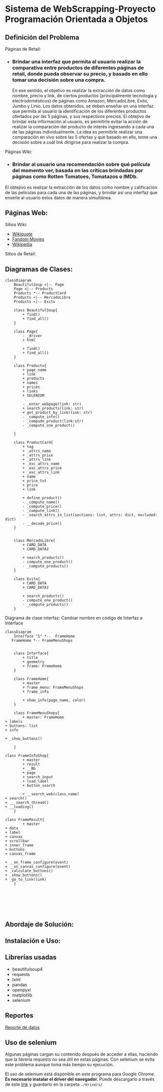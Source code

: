 # Sistema de WebScrapping-Proyecto Programación Orientada a Objetos

## Definición del Problema


Páginas de Retail:
 * ### Brindar una interfaz que permita al usuario realizar la comparativa entre productos de diferentes páginas de retail, donde pueda observar su precio, y basado en ello tomar una decisión sobre una compra.
   En ese sentido, el objetivo es realizar la extracción de datos como nombre, precio y link, de ciertos productos (principalmente tecnología y electrodomésticos) de páginas como Amazon, MercadoLibre, Exito, Jumbo y Linio. Los datos obtenidos, se deben enseñar en una interfaz que permita 
 al usuario la identificación de los diferentes productos ofertados por lás 5 páginas, y sus respectivos precios. El obtejivo de brindar esta información al usuario, es permitirle evitar la acción de realizar la comparación del producto de interés ingresando a cada una de las páginas individualmente. La idea es permitirle realizar una comparación en vivo sobre las 5 ofertas y que basado en ello, tome una decisión sobre a cuál link dirigirse para realizar la compra.

Páginas Wiki:
 * ### Brindar al usuario una recomendación sobre qué película del momento ver, basada en las críticas brindadas por páginas como Rotten Tomatoes, Tomatazos o IMDb. 
 El obtejivo es realizar la extracción de los datos como nombre y calificación de las películas para cada una de las páginas, y brindar así una interfaz que enseñe al usuario estos datos de manera simultánea. 

## Páginas Web:
Sitios Wiki:
  * [Wikiquote](https://es.wikiquote.org/wiki/Portada)
  * [Fandom Movies](https://www.fandom.com/topics/movies)
  * [Wikipedia](https://es.wikipedia.org/wiki/Wikipedia:Portada)
    
Sitios de Retail:

## Diagramas de Clases:

```mermaid
classDiagram
    BeautifulSoup <|-- Page
    Page <|-- Products
    Products *-- ProductCard
    Products <|-- MercadoLibre
    Products <|-- Exito

    class BeautifulSoup{
        + find()
        + find_all()
    }

    class Page{
        - _driver
        + html

        + find()
        + find_all()
    }

    class Products{
        + page_name
        + link
        + products
        + names
        + prices
        + links
        + SELENIUM

        - _enter_webpage(link: str)
        + search_products(link: str)
        + get_product_by_link(link: str)
        - _compute_info()
        - _compude_product(link:str)
        - _compute_one_product()

    }

    class ProductCard{
        + tag
        + _attrs_name
        + _attrs_price
        + _attrs_link
        + _exc_attrs_name
        + _exc_attrs_price
        + _exc_attrs_link
        + name
        + price_txt
        + price
        + link

        + define_product()
        - _compute_name()
        - _compute_price()
        - _compute_link()
        - _search_attrs_in_list(sections: list, attrs: dict, excluded: dict)
        - __decode_price()
    }


    class MercadoLibre{
        + CARD_DATA
        + CARD_DATA2

        + search_products()
        - compute_one_product()
        - _compute_products()
    }

    class Exito{
        + CARD_DATA
        + CARD_DATA2

        + search_products()
        - compute_one_product()
        - _compute_products()
    }

```
Diagrama de clase interfaz: Cambiar nombre en código de Interfaz a Interface
```mermaid
classDiagram
    Interface "1" *--  FrameHome
   FrameHome *-- FrameMenuShops
    

    class Interface{
        + title
        + geometry
        + frame: FrameHome
    }

    class FrameHome{
        + master
        + frame_menu: FrameMenuShops
        + frame_info

        + show_info(page_name, color)
    }

    class FrameMenuShops{
        + master: FrameHome
+ labels
+ buttons: list
+ info

+ _show_buttons()

    }

class FrameInfoShop{
        + master
        + result
        + __BG
        + page
        + search_input
        + load_label
        + button_search

        + __search_web(class_name)
+ search()
+ __ search_thread()
+ __loading()
    }

class FrameResult{
        + master
+ data
+ label
+ canvas
+ scrollbar
+ inner_frame
+ buttons
+ canvas_frame
      
+ __on_frame_configure(event)
+ __on_canvas_configure(event)
+ _calculate_buttons()
+ _show_buttons()
+ _go_to_link(link)
    }



   

    

```

## Abordaje de Solución:

## Instalación e Uso:

## Librerías usadas

- beautifulsoup4
- requests
- lxml
- pandas
- openpyxl
- matplotlib
- selenium

## Reportes
[Reporte de datos](https://unaledu-my.sharepoint.com/:f:/g/personal/diporrasc_unal_edu_co/EgGtalNhip1EqE6p7OGyqIIB4OAbREHbszYB5mtlMhiqcA?e=m3yN1G)


## Uso de selenium

Algunas páginas cargan su contenido después de acceder a ellas, haciendo que la librería requests no sea útil en estas páginas. Con selenium se evita este problema aunque toma más tiempo su ejecución.

El uso de selenium está disponible en este programa para Google Chrome. **Es necesario instalar el driver del navegador.** Puede descargarlo a través de este [link](https://googlechromelabs.github.io/chrome-for-testing/) y guardarlo en la carpeta `./drivers/`
